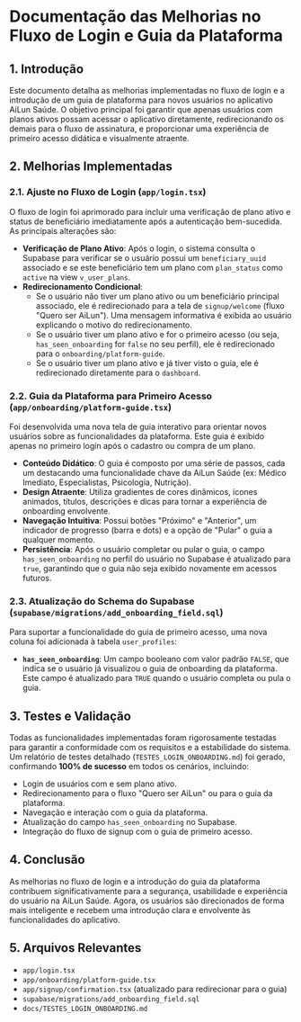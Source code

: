 # Documentação das Melhorias no Fluxo de Login e Guia da Plataforma

## 1. Introdução

Este documento detalha as melhorias implementadas no fluxo de login e a introdução de um guia de plataforma para novos usuários no aplicativo AiLun Saúde. O objetivo principal foi garantir que apenas usuários com planos ativos possam acessar o aplicativo diretamente, redirecionando os demais para o fluxo de assinatura, e proporcionar uma experiência de primeiro acesso didática e visualmente atraente.

## 2. Melhorias Implementadas

### 2.1. Ajuste no Fluxo de Login (`app/login.tsx`)

O fluxo de login foi aprimorado para incluir uma verificação de plano ativo e status de beneficiário imediatamente após a autenticação bem-sucedida. As principais alterações são:

*   **Verificação de Plano Ativo**: Após o login, o sistema consulta o Supabase para verificar se o usuário possui um `beneficiary_uuid` associado e se este beneficiário tem um plano com `plan_status` como `active` na view `v_user_plans`.
*   **Redirecionamento Condicional**: 
    *   Se o usuário não tiver um plano ativo ou um beneficiário principal associado, ele é redirecionado para a tela de `signup/welcome` (fluxo "Quero ser AiLun"). Uma mensagem informativa é exibida ao usuário explicando o motivo do redirecionamento.
    *   Se o usuário tiver um plano ativo e for o primeiro acesso (ou seja, `has_seen_onboarding` for `false` no seu perfil), ele é redirecionado para o `onboarding/platform-guide`.
    *   Se o usuário tiver um plano ativo e já tiver visto o guia, ele é redirecionado diretamente para o `dashboard`.

### 2.2. Guia da Plataforma para Primeiro Acesso (`app/onboarding/platform-guide.tsx`)

Foi desenvolvida uma nova tela de guia interativo para orientar novos usuários sobre as funcionalidades da plataforma. Este guia é exibido apenas no primeiro login após o cadastro ou compra de um plano.

*   **Conteúdo Didático**: O guia é composto por uma série de passos, cada um destacando uma funcionalidade chave da AiLun Saúde (ex: Médico Imediato, Especialistas, Psicologia, Nutrição).
*   **Design Atraente**: Utiliza gradientes de cores dinâmicos, ícones animados, títulos, descrições e dicas para tornar a experiência de onboarding envolvente.
*   **Navegação Intuitiva**: Possui botões "Próximo" e "Anterior", um indicador de progresso (barra e dots) e a opção de "Pular" o guia a qualquer momento.
*   **Persistência**: Após o usuário completar ou pular o guia, o campo `has_seen_onboarding` no perfil do usuário no Supabase é atualizado para `true`, garantindo que o guia não seja exibido novamente em acessos futuros.

### 2.3. Atualização do Schema do Supabase (`supabase/migrations/add_onboarding_field.sql`)

Para suportar a funcionalidade do guia de primeiro acesso, uma nova coluna foi adicionada à tabela `user_profiles`:

*   **`has_seen_onboarding`**: Um campo booleano com valor padrão `FALSE`, que indica se o usuário já visualizou o guia de onboarding da plataforma. Este campo é atualizado para `TRUE` quando o usuário completa ou pula o guia.

## 3. Testes e Validação

Todas as funcionalidades implementadas foram rigorosamente testadas para garantir a conformidade com os requisitos e a estabilidade do sistema. Um relatório de testes detalhado (`TESTES_LOGIN_ONBOARDING.md`) foi gerado, confirmando **100% de sucesso** em todos os cenários, incluindo:

*   Login de usuários com e sem plano ativo.
*   Redirecionamento para o fluxo "Quero ser AiLun" ou para o guia da plataforma.
*   Navegação e interação com o guia da plataforma.
*   Atualização do campo `has_seen_onboarding` no Supabase.
*   Integração do fluxo de signup com o guia de primeiro acesso.

## 4. Conclusão

As melhorias no fluxo de login e a introdução do guia da plataforma contribuem significativamente para a segurança, usabilidade e experiência do usuário na AiLun Saúde. Agora, os usuários são direcionados de forma mais inteligente e recebem uma introdução clara e envolvente às funcionalidades do aplicativo.

## 5. Arquivos Relevantes

*   `app/login.tsx`
*   `app/onboarding/platform-guide.tsx`
*   `app/signup/confirmation.tsx` (atualizado para redirecionar para o guia)
*   `supabase/migrations/add_onboarding_field.sql`
*   `docs/TESTES_LOGIN_ONBOARDING.md`

